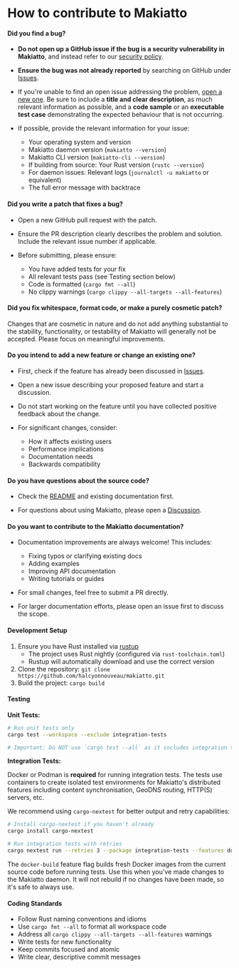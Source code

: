 # How to contribute to Makiatto

#### **Did you find a bug?**

* **Do not open up a GitHub issue if the bug is a security vulnerability in Makiatto**, and instead refer to our [security policy](https://github.com/halcyonnouveau/makiatto/security/policy).

* **Ensure the bug was not already reported** by searching on GitHub under [Issues](https://github.com/halcyonnouveau/makiatto/issues).

* If you're unable to find an open issue addressing the problem, [open a new one](https://github.com/halcyonnouveau/makiatto/issues/new). Be sure to include a **title and clear description**, as much relevant information as possible, and a **code sample** or an **executable test case** demonstrating the expected behaviour that is not occurring.

* If possible, provide the relevant information for your issue:
  * Your operating system and version
  * Makiatto daemon version (`makiatto --version`)
  * Makiatto CLI version (`makiatto-cli --version`)
  * If building from source: Your Rust version (`rustc --version`)
  * For daemon issues: Relevant logs (`journalctl -u makiatto` or equivalent)
  * The full error message with backtrace

#### **Did you write a patch that fixes a bug?**

* Open a new GitHub pull request with the patch.

* Ensure the PR description clearly describes the problem and solution. Include the relevant issue number if applicable.

* Before submitting, please ensure:
  * You have added tests for your fix
  * All relevant tests pass (see Testing section below)
  * Code is formatted (`cargo fmt --all`)
  * No clippy warnings (`cargo clippy --all-targets --all-features`)

#### **Did you fix whitespace, format code, or make a purely cosmetic patch?**

Changes that are cosmetic in nature and do not add anything substantial to the stability, functionality, or testability of Makiatto will generally not be accepted. Please focus on meaningful improvements.

#### **Do you intend to add a new feature or change an existing one?**

* First, check if the feature has already been discussed in [Issues](https://github.com/halcyonnouveau/makiatto/issues).

* Open a new issue describing your proposed feature and start a discussion.

* Do not start working on the feature until you have collected positive feedback about the change.

* For significant changes, consider:
  * How it affects existing users
  * Performance implications
  * Documentation needs
  * Backwards compatibility

#### **Do you have questions about the source code?**

* Check the [README](README.md) and existing documentation first.

* For questions about using Makiatto, please open a [Discussion](https://github.com/halcyonnouveau/makiatto/discussions).

#### **Do you want to contribute to the Makiatto documentation?**

* Documentation improvements are always welcome! This includes:
  * Fixing typos or clarifying existing docs
  * Adding examples
  * Improving API documentation
  * Writing tutorials or guides

* For small changes, feel free to submit a PR directly.

* For larger documentation efforts, please open an issue first to discuss the scope.

#### **Development Setup**

1. Ensure you have Rust installed via [rustup](https://rustup.rs/)
   * The project uses Rust nightly (configured via `rust-toolchain.toml`)
   * Rustup will automatically download and use the correct version
2. Clone the repository: `git clone https://github.com/halcyonnouveau/makiatto.git`
3. Build the project: `cargo build`

#### **Testing**

**Unit Tests:**
```bash
# Run unit tests only
cargo test --workspace --exclude integration-tests

# Important: Do NOT use `cargo test --all` as it includes integration tests
```

**Integration Tests:**

Docker or Podman is **required** for running integration tests. The tests use containers to create isolated test environments for Makiatto's distributed features including content synchronisation, GeoDNS routing, HTTP(S) servers, etc.

We recommend using `cargo-nextest` for better output and retry capabilities:

```bash
# Install cargo-nextest if you haven't already
cargo install cargo-nextest

# Run integration tests with retries
cargo nextest run --retries 3 --package integration-tests --features docker-build
```

The `docker-build` feature flag builds fresh Docker images from the current source code before running tests. Use this when you've made changes to the Makiatto daemon. It will not rebuild if no changes have been made, so it's safe to always use.

#### **Coding Standards**

* Follow Rust naming conventions and idioms
* Use `cargo fmt --all` to format all workspace code
* Address all `cargo clippy --all-targets --all-features` warnings
* Write tests for new functionality
* Keep commits focused and atomic
* Write clear, descriptive commit messages

